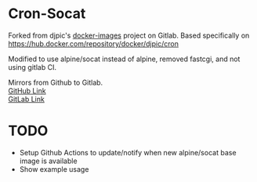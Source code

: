 # Cron-Socat

Forked from djpic's [docker-images](https://gitlab.com/djpic/docker-images) project on Gitlab. 
Based specifically on https://hub.docker.com/repository/docker/djpic/cron

Modified to use alpine/socat instead of alpine, removed fastcgi, and not using gitlab CI.

Mirrors from Github to Gitlab.\
[GitHub Link](https://github.com/11matt556/socat-cron)
\
[GitLab Link](https://gitlab.com/11matt556/docker-cron)

# TODO 

* Setup Github Actions to update/notify when new alpine/socat base image is available
* Show example usage